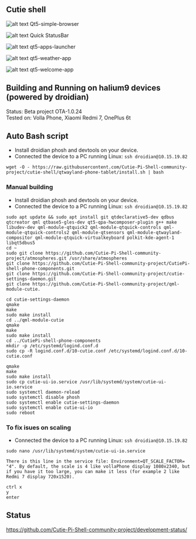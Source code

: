 ## Cutie shell                                                          
![alt text](https://github.com/Cutie-Pi-Shell-community-project/CutiePi-shell-phone-components/blob/main/screenshots/photo5226690739709261655.jpg) 
Qt5-simple-browser                                                                                        
                                                                                                    
![alt text](https://github.com/Cutie-Pi-Shell-community-project/CutiePi-shell-phone-components/blob/main/screenshots/photo5226690739709261659.jpg) 
Quick StatusBar                                                                                       
                                                                                                  
![alt text](https://github.com/Cutie-Pi-Shell-community-project/CutiePi-shell-phone-components/blob/main/screenshots/photo5226690739709261739.png) 
qt5-apps-launcher                                                                                                                         
                                                                                                
![alt text](https://github.com/Cutie-Pi-Shell-community-project/CutiePi-shell-phone-components/blob/main/screenshots/photo5226690739709261746.png) 
qt5-weather-app                                                                                                   
                                                                                         
![alt text](https://github.com/Cutie-Pi-Shell-community-project/CutiePi-shell-phone-components/blob/main/screenshots/photo5226690739709261779.png) 
qt5-welcome-app                                                                      

## Building and Running on halium9 devices (powered by droidian)
Status: Beta project OTA-1.0.24                                                                                                                                   
Tested on: Volla Phone, Xiaomi Redmi 7, OnePlus 6t                                                                                         
                      
                                           
                                        
## Auto Bash script
* Install droidian phosh and devtools on your device.  
* Connected the device to a PC running Linux: `ssh droidian@10.15.19.82`  

```
wget -O - https://raw.githubusercontent.com/Cutie-Pi-Shell-community-project/cutie-shell/qtwayland-phone-tablet/install.sh | bash
```


### Manual building
* Install droidian phosh and devtools on your device.  
* Connected the device to a PC running Linux: `ssh droidian@10.15.19.82`    

```
sudo apt update && sudo apt install git qtdeclarative5-dev qdbus qtcreator qml qtbase5-gles-dev qt5-qpa-hwcomposer-plugin g++ make libudev-dev qml-module-qtquick2 qml-module-qtquick-controls qml-module-qtquick-controls2 qml-module-qtsensors qml-module-qtwayland-compositor qml-module-qtquick-virtualkeyboard polkit-kde-agent-1 libqt5dbus5
cd ~
sudo git clone https://github.com/Cutie-Pi-Shell-community-project/atmospheres.git /usr/share/atmospheres
git clone https://github.com/Cutie-Pi-Shell-community-project/CutiePi-shell-phone-components.git
git clone https://github.com/Cutie-Pi-Shell-community-project/cutie-settings-daemon.git
git clone https://github.com/Cutie-Pi-Shell-community-project/qml-module-cutie.

cd cutie-settings-daemon
qmake
make 
sudo make install
cd ../qml-module-cutie
qmake
make
sudo make install
cd ../CutiePi-shell-phone-components
mkdir -p /etc/systemd/logind.conf.d
sudo cp -R logind.conf.d/10-cutie.conf /etc/systemd/logind.conf.d/10-cutie.conf

qmake
make
sudo make install
sudo cp cutie-ui-io.service /usr/lib/systemd/system/cutie-ui-io.service
sudo systemctl daemon-reload
sudo systemctl disable phosh
sudo systemctl enable cutie-settings-daemon
sudo systemctl enable cutie-ui-io
sudo reboot
```


### To fix isues on scaling
* Connected the device to a PC running Linux: `ssh droidian@10.15.19.82` 

```
sudo nano /usr/lib/systemd/system/cutie-ui-io.service

There is this line in the service file: Environment=QT_SCALE_FACTOR= "4". By default, the scale is 4 like vollaPhone display 1080x2340, but if you have it too large, you can make it less (for example 2 like Redmi 7 display 720x1520).

ctrl x
y
enter
```

## Status

https://github.com/Cutie-Pi-Shell-community-project/development-status/
